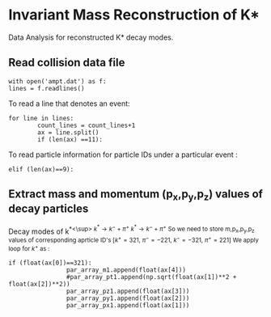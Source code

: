 # Invariant Mass Reconstruction of K*
Data Analysis for reconstructed K* decay modes.
## Read collision data file
```
with open('ampt.dat') as f:
lines = f.readlines()
```
To read a line that denotes an event:
```
for line in lines:
        count_lines = count_lines+1
        ax = line.split()
        if (len(ax) ==11):
```
To read particle information for particle IDs under a particular event :
```
elif (len(ax)==9):
```
## Extract mass and momentum (p<sub>x</sub>,p<sub>y</sub>,p<sub>z</sub>) values of decay particles
Decay modes of k<sup>*<\sup>
$k^* \rightarrow k^- + \pi^+$
$k^* \rightarrow k^- + \pi^+$
So we need to store m,p<sub>x</sub>,p<sub>y</sub>,p<sub>z</sub> values of corresponding aprticle ID's [$k^+ =321$, $\pi^- =-221$, $k^- =-321$, $\pi^+ =221$]
We apply loop for $k^+$ as :
```
if (float(ax[0])==321):
                par_array_m1.append(float(ax[4]))
                #par_array_pt1.append(np.sqrt(float(ax[1])**2 + float(ax[2])**2))
                par_array_pz1.append(float(ax[3]))
                par_array_py1.append(float(ax[2]))
                par_array_px1.append(float(ax[1]))
```
